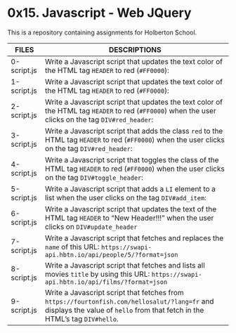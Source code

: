 # 0x15. Javascript - Web JQuery

This is a repository containing assignments for Holberton School.

|FILES| DESCRIPTIONS|
|---|---|
|0-script.js|  Write a Javascript script that updates the text color of the HTML tag ```HEADER``` to red (```#FF0000```):|
|1-script.js|  Write a Javascript script that updates the text color of the HTML tag ```HEADER``` to red (```#FF0000```):|
|2-script.js|  Write a Javascript script that updates the text color of the HTML tag ```HEADER``` to red (```#FF0000```) when the user clicks on the tag ```DIV#red_header```:|
|3-script.js|  Write a Javascript script that adds the class ```red``` to the HTML tag ```HEADER``` to red (```#FF0000```) when the user clicks on the tag ```DIV#red_header```:|
|4-script.js|  Write a Javascript script that toggles the class of the HTML tag ```HEADER``` to red (```#FF0000```) when the user clicks on the tag ```DIV#toggle_header```:|
|5-script.js|  Write a Javascript script that adds a ```LI``` element to a list when the user clicks on the tag ```DIV#add_item```:|
|6-script.js|  Write a Javascript script that updates the text of the HTML tag ```HEADER``` to “New Header!!!” when the user clicks on ```DIV#update_header```|
|7-script.js|  Write a Javascript script that fetches and replaces the ```name``` of this URL: ```https://swapi-api.hbtn.io/api/people/5/?format=json```|
|8-script.js|  Write a Javascript script that fetches and lists all movies ```title``` by using this URL: ```https://swapi-api.hbtn.io/api/films/?format=json```|
|9-script.js|  Write a Javascript script that fetches from ```https://fourtonfish.com/hellosalut/?lang=fr``` and displays the value of ```hello``` from that fetch in the HTML’s tag ```DIV#hello```.|

